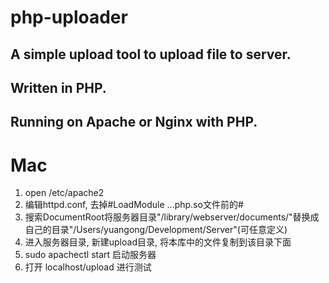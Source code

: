 # php-uploader

## A simple upload tool to upload file to server.
## Written in PHP.
## Running on Apache or Nginx with PHP.

# Mac
1. open /etc/apache2
2. 编辑httpd.conf, 去掉#LoadModule ...php.so文件前的#
3. 搜索DocumentRoot将服务器目录"/library/webserver/documents/"替换成自己的目录"/Users/yuangong/Development/Server"(可任意定义)
4. 进入服务器目录, 新建upload目录, 将本库中的文件复制到该目录下面
5. sudo apachectl start 启动服务器
6. 打开 localhost/upload 进行测试
